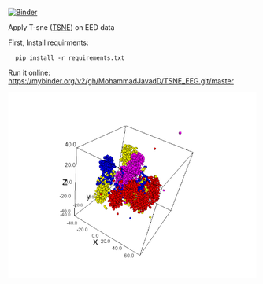 [![Binder](https://mybinder.org/badge_logo.svg)](https://mybinder.org/v2/gh/MohammadJavadD/TSNE_EEG.git/master)

Apply T-sne ([TSNE](https://scikit-learn.org/stable/modules/generated/sklearn.manifold.TSNE.html)) on EED data



First, Install requirments:

```
  pip install -r requirements.txt
```
Run it online:
https://mybinder.org/v2/gh/MohammadJavadD/TSNE_EEG.git/master

![EEGLearn](Img/EEGLEARN.png)


